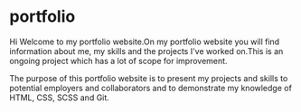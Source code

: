 # portfolio
Hi
Welcome to my portfolio website.On my portfolio website you will find information about me, my skills and the projects I've worked on.This is an ongoing project which has a lot of scope for improvement.

The purpose of this portfolio website is to present my projects and skills to potential employers and collaborators and to demonstrate my knowledge of HTML, CSS, SCSS and Git.